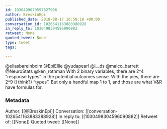```yaml
---
id: 1030499070597627906
author: BreskinEpi
published_date: 2018-08-17 16:58:18 +00:00
conversation_id: 1026541163883388928
in_reply_to: 1030498304596090882
retweet: None
quoted_tweet: None
type: tweet
tags:

---
```


@eliasbareinboim @EpiEllie @yudapearl @l__ds @malco_barrett @NeuroStats @ken_rothman With 2 binary variables, there are 2^4 “response types” in the potential outcomes sense. With the pies, there are 2^9 (I think?) “types”. But only a handful map 1 to 1, and those are what V&amp;R have formulas for.

### Metadata

Author: [[@BreskinEpi]]
Conversation: [[conversation-1026541163883388928]]
In reply to: [[1030498304596090882]]
Retweet of: [[None]]
Quoted tweet: [[None]]
